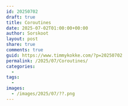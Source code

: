 ```yaml
---
id: 20250702
draft: true
title: Coroutines
date: 2025-07-02T01:00:00+00:00
author: Sorskoot
layout: post
share: true
comments: true
guid: https://www.timmykokke.com/?p=20250702
permalink: /2025/07/Coroutines/
categories:
  - 
tags:
  - 
images:
  - /images/2025/07/??.png
---
```


